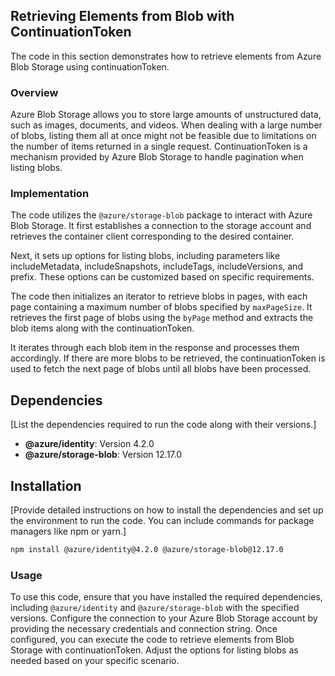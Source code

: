 ## Retrieving Elements from Blob with ContinuationToken

The code in this section demonstrates how to retrieve elements from Azure Blob Storage using continuationToken. 

### Overview

Azure Blob Storage allows you to store large amounts of unstructured data, such as images, documents, and videos. When dealing with a large number of blobs, listing them all at once might not be feasible due to limitations on the number of items returned in a single request. ContinuationToken is a mechanism provided by Azure Blob Storage to handle pagination when listing blobs.

### Implementation

The code utilizes the `@azure/storage-blob` package to interact with Azure Blob Storage. It first establishes a connection to the storage account and retrieves the container client corresponding to the desired container.

Next, it sets up options for listing blobs, including parameters like includeMetadata, includeSnapshots, includeTags, includeVersions, and prefix. These options can be customized based on specific requirements.

The code then initializes an iterator to retrieve blobs in pages, with each page containing a maximum number of blobs specified by `maxPageSize`. It retrieves the first page of blobs using the `byPage` method and extracts the blob items along with the continuationToken.

It iterates through each blob item in the response and processes them accordingly. If there are more blobs to be retrieved, the continuationToken is used to fetch the next page of blobs until all blobs have been processed.


## Dependencies
[List the dependencies required to run the code along with their versions.]

- **@azure/identity**: Version 4.2.0
- **@azure/storage-blob**: Version 12.17.0


## Installation
[Provide detailed instructions on how to install the dependencies and set up the environment to run the code. You can include commands for package managers like npm or yarn.]

```bash
npm install @azure/identity@4.2.0 @azure/storage-blob@12.17.0
```

### Usage

To use this code, ensure that you have installed the required dependencies, including `@azure/identity` and `@azure/storage-blob` with the specified versions. Configure the connection to your Azure Blob Storage account by providing the necessary credentials and connection string.
Once configured, you can execute the code to retrieve elements from Blob Storage with continuationToken. Adjust the options for listing blobs as needed based on your specific scenario.
